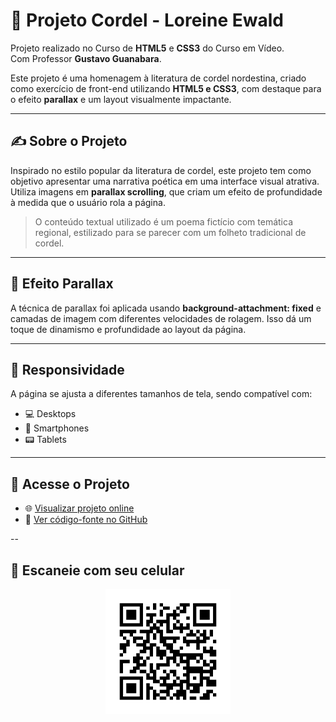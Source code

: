 # 📜 Projeto Cordel - Loreine Ewald

Projeto realizado no Curso de <strong>HTML5</strong> e <strong>CSS3</strong> do Curso em Vídeo.<br>
Com Professor <strong>Gustavo Guanabara</strong>.

Este projeto é uma homenagem à literatura de cordel nordestina, criado como exercício de front-end utilizando **HTML5 e CSS3**, com destaque para o efeito **parallax** e um layout visualmente impactante.

---

## ✍️ Sobre o Projeto

Inspirado no estilo popular da literatura de cordel, este projeto tem como objetivo apresentar uma narrativa poética em uma interface visual atrativa. Utiliza imagens em **parallax scrolling**, que criam um efeito de profundidade à medida que o usuário rola a página.

> O conteúdo textual utilizado é um poema fictício com temática regional, estilizado para se parecer com um folheto tradicional de cordel.

---

## 🌄 Efeito Parallax

A técnica de parallax foi aplicada usando **background-attachment: fixed** e camadas de imagem com diferentes velocidades de rolagem. Isso dá um toque de dinamismo e profundidade ao layout da página.

---

## 📱 Responsividade

A página se ajusta a diferentes tamanhos de tela, sendo compatível com:

- 💻 Desktops
- 📱 Smartphones
- 📟 Tablets

---

## 🔗 Acesse o Projeto

- 🌐 [Visualizar projeto online](https://loreineewald.github.io/projeto-cordel/)
- 📁 [Ver código-fonte no GitHub](https://github.com/loreineewald/projeto-cordel)

--

## 📱 Escaneie com seu celular

<p align="center">
  <img src="./qrcode-projeto-cordel.png" alt="QR Code Projeto Cordel" width="200">
</p>
